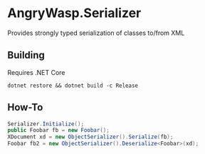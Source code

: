 # AngryWasp.Serializer

Provides strongly typed serialization of classes to/from XML

## Building

Requires .NET Core

`dotnet restore && dotnet build -c Release`

## How-To

``` cs
Serializer.Initialize();
public Foobar fb = new Foobar();  
XDocument xd = new ObjectSerializer().Serialize(fb);  
Foobar fb2 = new ObjectSerializer().Deserialize<Foobar>(xd); 
```

